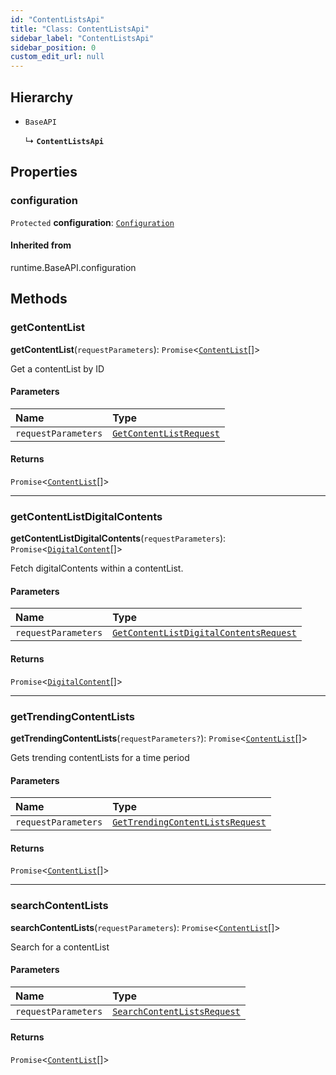 ```yaml
---
id: "ContentListsApi"
title: "Class: ContentListsApi"
sidebar_label: "ContentListsApi"
sidebar_position: 0
custom_edit_url: null
---
```


## Hierarchy

- `BaseAPI`

  ↳ **`ContentListsApi`**

## Properties

### configuration

 `Protected` **configuration**: [`Configuration`](Configuration.md)

#### Inherited from

runtime.BaseAPI.configuration

## Methods

### getContentList

**getContentList**(`requestParameters`): `Promise`<[`ContentList`](../interfaces/ContentList.md)[]\>

Get a contentList by ID

#### Parameters

| Name | Type |
| :------ | :------ |
| `requestParameters` | [`GetContentListRequest`](../interfaces/GetContentListRequest.md) |

#### Returns

`Promise`<[`ContentList`](../interfaces/ContentList.md)[]\>

___

### getContentListDigitalContents

**getContentListDigitalContents**(`requestParameters`): `Promise`<[`DigitalContent`](../interfaces/DigitalContent.md)[]\>

Fetch digitalContents within a contentList.

#### Parameters

| Name | Type |
| :------ | :------ |
| `requestParameters` | [`GetContentListDigitalContentsRequest`](../interfaces/GetContentListDigitalContentsRequest.md) |

#### Returns

`Promise`<[`DigitalContent`](../interfaces/DigitalContent.md)[]\>

___

### getTrendingContentLists

**getTrendingContentLists**(`requestParameters?`): `Promise`<[`ContentList`](../interfaces/ContentList.md)[]\>

Gets trending contentLists for a time period

#### Parameters

| Name | Type |
| :------ | :------ |
| `requestParameters` | [`GetTrendingContentListsRequest`](../interfaces/GetTrendingContentListsRequest.md) |

#### Returns

`Promise`<[`ContentList`](../interfaces/ContentList.md)[]\>

___

### searchContentLists

**searchContentLists**(`requestParameters`): `Promise`<[`ContentList`](../interfaces/ContentList.md)[]\>

Search for a contentList

#### Parameters

| Name | Type |
| :------ | :------ |
| `requestParameters` | [`SearchContentListsRequest`](../interfaces/SearchContentListsRequest.md) |

#### Returns

`Promise`<[`ContentList`](../interfaces/ContentList.md)[]\>
